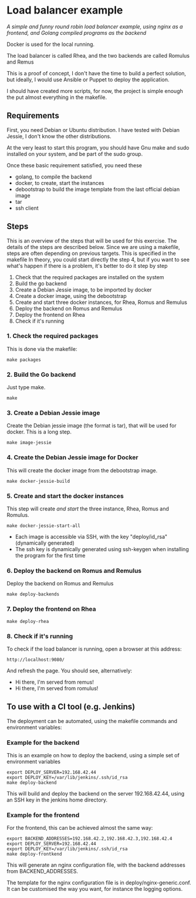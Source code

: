 # Load balancer example

_A simple and funny round robin load balancer example, using nginx as a frontend,
and Golang compiled programs as the backend_

Docker is used for the local running.

The load balancer is called Rhea, and the two backends are called Romulus and Remus

This is a proof of concept, I don't have the time to build a perfect solution,
but ideally, I would use Ansible or Puppet to deploy the application.

I should have created more scripts, for now, the project is simple enough
the put almost everything in the makefile.

## Requirements

First, you need Debian or Ubuntu distribution.
I have tested with Debian Jessie, I don't know the other distributions.

At the very least to start this program, you should have Gnu make and sudo installed on your system,
and be part of the sudo group.

Once these basic requirement satisfied, you need these

- golang, to compile the backend
- docker, to create, start the instances
- debootstrap to build the image template from the last official debian image
- tar
- ssh client

## Steps

This is an overview of the steps that will be used for this exercise.
The details of the steps are described below.
Since we are using a makefile, steps are often depending on previous targets.
This is specified in the makefile
In theory, you could start directly the step 4, but if you want to see what's happen if there
is a problem, it's better to do it step by step

1. Check that the required packages are installed on the system
2. Build the go backend
3. Create a Debian Jessie image, to be imported by docker
4. Create a docker image, using the debootstrap
5. Create and start three docker instances, for Rhea, Romus and Remulus
6. Deploy the backend on Romus and Remulus
7. Deploy the frontend on Rhea
8. Check if it's running

### 1. Check the required packages

This is done via the makefile:

    make packages

### 2. Build the Go backend

Just type make.

    make

### 3. Create a Debian Jessie image

Create the Debian jessie image (the format is tar), that will be used for docker. This is a long step.

    make image-jessie

### 4. Create the Debian Jessie image for Docker

This will create the docker image from the debootstrap image.

    make docker-jessie-build

### 5. Create and start the docker instances

This step will create _and start_ the three instance, Rhea, Romus and Romulus.

    make docker-jessie-start-all

- Each image is accessible via SSH, with the key "deploy/id_rsa" (dynamically generated)
- The ssh key is dynamically generated using ssh-keygen when installing the program for the first time


### 6. Deploy the backend on Romus and Remulus

Deploy the backend on Romus and Remulus

    make deploy-backends

### 7. Deploy the frontend on Rhea

    make deploy-rhea

### 8. Check if it's running

To check if the load balancer is running, open a browser at this address:

    http://localhost:9080/

And refresh the page. You should see, alternatively:

- Hi there, I'm served from remus!
- Hi there, I'm served from romulus!

## To use with a CI tool (e.g. Jenkins)

The deployment can be automated, using the makefile commands and environment variables:

### Example for the backend

This is an example on how to deploy the backend, using a simple set of environment variables

    export DEPLOY_SERVER=192.168.42.44
    export DEPLOY_KEY=/var/lib/jenkins/.ssh/id_rsa
    make deploy-backend

This will build and deploy the backend on the server 192.168.42.44, using an SSH key in the jenkins
home directory.

### Example for the frontend

For the frontend, this can be achieved almost the same way:

    export BACKEND_ADDRESSES=192.168.42.2,192.168.42.3,192.168.42.4
    export DEPLOY_SERVER=192.168.42.44
    export DEPLOY_KEY=/var/lib/jenkins/.ssh/id_rsa
    make deploy-frontkend

This will generate an nginx configuration file, with the backend addresses from BACKEND_ADDRESSES.

The template for the nginx configuration file is in deploy/nginx-generic.conf.
It can be customised the way you want, for instance the logging options.

